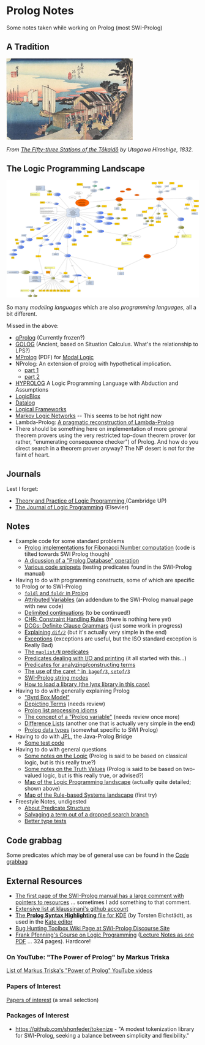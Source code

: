 # Prolog Notes

Some notes taken while working on Prolog (most SWI-Prolog)

## A Tradition

![Hiroshige: Shinagawa Station](pics/various/Hiroshige_Shinagawa_Station.jpg)

_From [The Fifty-three Stations of the Tōkaidō](https://en.wikipedia.org/wiki/The_Fifty-three_Stations_of_the_T%C5%8Dkaid%C5%8D) by Utagawa Hiroshige, 1832._

## The Logic Programming Landscape

![The Logic Programming Landscape](other_notes/quick_map_of_lp_landscape/quick_map_of_lp_landscape.svg)

So many *modeling languages* which are also *programming languages*, all a bit different.

Missed in the above: 

- [αProlog](https://homepages.inf.ed.ac.uk/jcheney/programs/aprolog/) (Currently frozen?)
- [GOLOG](https://en.wikipedia.org/wiki/GOLOG) (Ancient, based on Situation Calculus. What's the relationship to LPS?)
- [MProlog](https://www.mimuw.edu.pl/~nguyen/mpl.pdf) (PDF) for [Modal Logic](https://plato.stanford.edu/entries/logic-modal/)
- NProlog: An extension of prolog with hypothetical implication. 
   - [part 1](https://www.sciencedirect.com/science/article/pii/0743106684900293)
   - [part 2](https://www.sciencedirect.com/science/article/pii/S0743106685800030)
- [HYPROLOG](http://akira.ruc.dk/~henning/hyprolog/) A Logic Programming Language with Abduction and Assumptions
- [LogicBlox](https://developer.logicblox.com/technology/)
- [Datalog](https://en.wikipedia.org/wiki/Datalog)
- [Logical Frameworks](https://en.wikipedia.org/wiki/Logical_framework)
- [Markov Logic Networks](https://en.wikipedia.org/wiki/Markov_logic_network) -- This seems to be hot right now
- Lambda-Prolog: [A pragmatic reconstruction of Lambda-Prolog](https://hal-enac.archives-ouvertes.fr/hal-00934033)
- There should be something here on implementation of more general theorem provers using the very restricted top-down 
  theorem prover (or rather, "enumerating consequence checker") of Prolog. And how do you direct search in a theorem prover anyway?
  The NP desert is not for the faint of heart.

## Journals

Lest I forget:

- [Theory and Practice of Logic Programming ](https://www.cambridge.org/core/journals/theory-and-practice-of-logic-programming) (Cambridge UP)
- [The Journal of Logic Programming](https://www.sciencedirect.com/journal/the-journal-of-logic-programming) (Elsevier)

## Notes

- Example code for some standard problems
   - [Prolog implementations for Fibonacci Number computation](other_notes/about_fibonacci_numbers) (code is tilted towards SWI Prolog though)
   - [A dicussion of a "Prolog Database" operation](swipl_notes/about_prolog_db_operations/simple_db_op.md) 
   - [Various code snippets](swipl_notes/various_code/) (testing predicates found in the SWI-Prolog manual)
- Having to do with programming constructs, some of which are specific to Prolog or to SWI-Prolog
   - [`foldl` and `foldr` in Prolog](other_notes/about_foldl_and_foldr/)   
   - [Attributed Variables](swipl_notes/about_attributed_variables/) (an addendum to the SWI-Prolog manual page with new code)
   - [Delimited continuations](swipl_notes/about_continuations/) (to be continued!)
   - [CHR: Constraint Handling Rules](swipl_notes/about_chr/) (there is nothing here yet)
   - [DCGs: Definite Clause Grammars](swipl_notes/about_dcgs/) (just some work in progress)
   - [Explaining `dif/2`](swipl_notes/about_dif) (but it's actually very simple in the end)
   - [Exceptions](swipl_notes/about_exceptions) (exceptions are useful, but the ISO standard exception is Really Bad)
   - [The `maplist/N` predicates](swipl_notes/about_maplist) 
   - [Predicates dealing with I/O and printing](swipl_notes/about_output_formatting) (it all started with this...)
   - [Predicates for analyzing/constructing terms](swipl_notes/about_term_analysis_and_construction)
   - [The use of the caret `^` in` bagof/3`, `setof/3`](swipl_notes/various/notes_on_the_caret_used_in_bagof_goals.md)
   - [SWI-Prolog string modes](swipl_notes/various/swipl_string_modes.md)  
   - [How to load a library (the lynx library in this case)](swipl_notes/various/loading_lynx_library.md)   
- Having to do with generally explaining Prolog
   - ["Byrd Box Model"](other_notes/about_byrd_box_model/)
   - [Depicting Terms](other_notes/about_depicting_terms/) (needs review)
   - [Prolog list processing idioms](other_notes/about_list_processing/)
   - [The concept of a "Prolog variable"](swipl_notes/about_concept_of_variable/) (needs review once more)
   - [Difference Lists](swipl_notes/about_difference_lists/) (another one that is actually very simple in the end)
   - [Prolog data types](swipl_notes/about_swipl_data_types) (somewhat specific to SWI Prolog)
- Having to do with [JPL](https://eu.swi-prolog.org/pldoc/doc_for?object=section(%27packages/jpl.html%27)), the Java-Prolog Bridge
   - [Some test code](swipl_notes/about_jpl/)
- Having to do with general questions
   - [Some notes on the Logic](other_notes/about_the_logic/) (Prolog is said to be based on classical logic, but is this really true?)
   - [Some notes on the Truth Values](other_notes/about_truth_values) (Prolog is said to be based on two-valued logic, but is this really true, or advised?)
   - [Map of the Logic Programming landscape](other_notes/quick_map_of_lp_landscape) (actually quite detailed; shown above)
   - [Map of the Rule-based Systems landscape](other_notes/about_rule_based_systems) (first try)
- Freestyle Notes, undigested
   - [About Predicate Structure](swipl_notes/about_predicate_structure/)
   - [Salvaging a term out of a dropped search branch](swipl_notes/about_salvaging_a_term_out_of_a_dropped_search_branch/)
   - [Better type tests](swipl_notes/about_type_tests)

## Code grabbag

Some predicates which may be of general use can be found in the [Code grabbag](code/)

## External Resources

- [The first page of the SWI-Prolog manual has a large comment with pointers to resources](https://eu.swi-prolog.org/pldoc/doc_for?object=manual) ... sometimes I add something to that comment.
- [Extensive list at klaussinani's github account](https://github.com/klaussinani/awesome-prolog#resources)
- [The **Prolog Syntax Highlighting** file for KDE](https://cgit.kde.org/syntax-highlighting.git/tree/data/syntax/prolog.xml) (by Torsten Eichstädt), as used in the [Kate editor](https://docs.kde.org/trunk5/en/applications/katepart/highlight.html)
- [Bug Hunting Toolbox Wiki Page at SWI-Prolog Discourse Site](https://swi-prolog.discourse.group/t/bug-hunting-toolbox/710)
- [Frank Pfenning's Course on Logic Programming](http://www.cs.cmu.edu/~fp/courses/lp/) ([Lecture Notes as one PDF](http://www.cs.cmu.edu/~fp/courses/lp/lectures/lp-all.pdf) ... 324 pages). Hardcore!   

### On YouTube: "The Power of Prolog" by Markus Triska

[List of Markus Triska's "Power of Prolog" YouTube videos](other_notes/about_power_of_prolog_on_youtube)

### Papers of Interest

[Papers of interest](other_notes/about_papers_of_interest) (a small selection)

### Packages of Interest

- https://github.com/shonfeder/tokenize - "A modest tokenization library for SWI-Prolog, seeking a balance between simplicity and flexibility."

